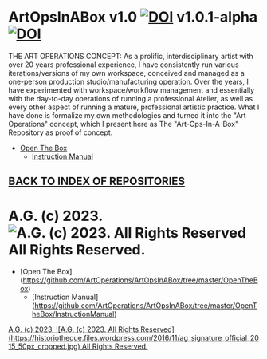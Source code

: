 ArtOpsInABox v1.0 [![DOI](https://zenodo.org/badge/3845/antiface/ArtOpsInABox.svg)](http://dx.doi.org/10.5281/zenodo.13501) v1.0.1-alpha [![DOI](https://zenodo.org/badge/DOI/10.5281/zenodo.164701.svg)](https://doi.org/10.5281/zenodo.164701)
============

THE ART OPERATIONS CONCEPT: As a prolific, interdisciplinary artist with over 20 years professional experience, I have consistently run various iterations/versions of my own workspace, conceived and managed as a one-person production studio/manufacturing operation. Over the years, I have experimented with workspace/workflow management and essentially with the day-to-day operations of running a professional Atelier, as well as every other aspect of running a mature, professional artistic practice. What I have done is formalize my own methodologies and turned it into the "Art Operations" concept, which I present here as The "Art-Ops-In-A-Box" Repository as proof of concept.
* [Open The Box](https://github.com/antiface/ArtOpsInABox/tree/master/OpenTheBox)
  * [Instruction Manual](https://github.com/antiface/ArtOpsInABox/tree/master/OpenTheBox/InstructionManual)

## [BACK TO INDEX OF REPOSITORIES](https://github.com/antiface/Index)

A.G. (c) 2023. ![A.G. (c) 2023. All Rights Reserved](https://historiotheque.files.wordpress.com/2016/11/ag_signature_official_2015_50px_cropped.jpg) All Rights Reserved.
=======
* [Open The Box] (https://github.com/ArtOperations/ArtOpsInABox/tree/master/OpenTheBox)
  * [Instruction Manual] (https://github.com/ArtOperations/ArtOpsInABox/tree/master/OpenTheBox/InstructionManual)

[A.G. (c) 2023. ![A.G. (c) 2023. All Rights Reserved]
(https://historiotheque.files.wordpress.com/2016/11/ag_signature_official_2015_50px_cropped.jpg) All Rights Reserved.](http://alexgagnon.com)